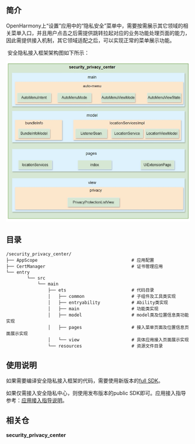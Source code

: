 ## 简介

OpenHarmony上“设置”应用中的“隐私安全”菜单中，需要按需展示其它领域的相关菜单入口，并且用户点击之后需提供跳转拉起对应的业务功能处理页面的能力，因此需提供接入机制，其它领域适配之后，可以实现正常的菜单展示功能。

​	安全隐私接入框架架构图如下所示：

![image-20240315200205500](doc/image/20240318-193751.png)

## 目录

```
/security_privacy_center/
├── AppScope									# 应用配置
├── CertManager							        # 证书管理应用
└── entry
        └── src
            └── main
                ├── ets							# 代码目录
                │   ├── common					# 子组件及工具类实现
                │   ├── entryability			# Ability类实现
                │   ├── main					# 功能类实现
                │   ├── model					# model类及位置信息类功能实现 
                │   ├── pages				    # 接入菜单页面及位置信息页面展示实现
                │   └── view					# 具体应用接入页面展示实现
                └── resources					# 资源文件目录
```

## 使用说明  

如果需要编译安全隐私接入框架的代码，需要使用新版本的[full SDK](https://gitee.com/openharmony/docs/blob/master/zh-cn/application-dev/faqs/full-sdk-compile-guide.md)。

如果仅需接入安全隐私中心，则使用发布版本的public SDK即可。应用接入指导参考：[应用接入指导说明](https://gitee.com/openharmony/docs/blob/master/zh-cn/application-dev/security/SecurityPrivacyCenter/auto-menu-guidelines.md)。

## 相关仓

**security_privacy_center**
